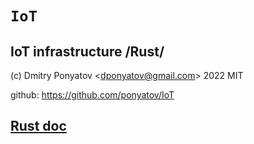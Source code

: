 # `IoT`
## IoT infrastructure /Rust/

(c) Dmitry Ponyatov <<dponyatov@gmail.com>> 2022 MIT

github: https://github.com/ponyatov/IoT

## <a href="rust/iot/index.html">Rust doc</a>

